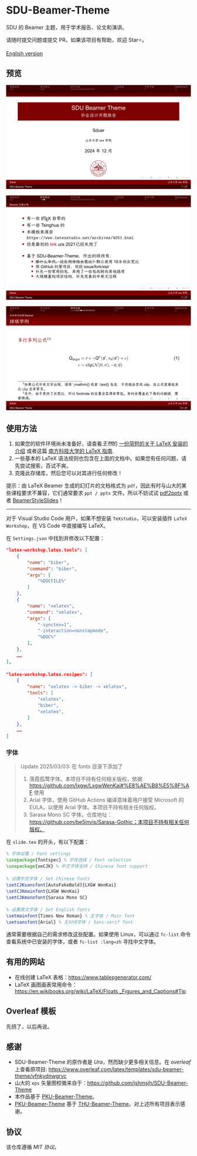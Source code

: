 # SDU-Beamer-Theme

SDU 的 Beamer 主题，用于学术报告、论文和演讲。

请随时提交问题或提交 PR。如果该项目有帮助，欢迎 Star⭐️。

[English version](./README_EN.md)

## 预览

![main_page](./img/README/main_page.png)

![instance1](./img/README/instance1.png)

![instance2](./img/README/instance2.png)

## 使用方法

1.  如果您的软件环境尚未准备好，请查看*王然*的 [一份简短的关于 LaTeX 安装的介绍](https://mirror.macomnet.net/pub/CTAN/info/install-latex-guide-zh-cn/install-latex-guide-zh-cn.pdf) 或者这篇 [南方科技大学的 LaTeX 指南](https://niko.cra.moe/uploads/short-url/9a47N0ThHXRb6em95R7422y8v7b.pdf).
2.  一些基本的 LaTeX 语法规则也包含在上面的文档中。如果您有任何问题，请先尝试搜索，百试不爽。
3.  克隆此存储库，然后您可以对其进行任何修改！

提示：由 LaTeX Beamer 生成的幻灯片的文档格式为 `pdf`，因此有时与山大的某些课程要求不兼容，它们通常要求 `ppt / pptx` 文件。所以不妨试试 [pdf2pptx](https://github.com/intMojIBakE/pdf2pptx) 或者 [BeamerStyleSlides](https://github.com/wzpan/BeamerStyleSlides)！

---

对于 Visual Studio Code 用户，如果不想安装 `TeXstudio`，可以安装插件 `LaTeX Workshop`，在 VS Code 中直接编写 LaTeX。

在 `Settings.json` 中找到并修改以下配置：

```json
"latex-workshop.latex.tools": [
    {
        "name": "biber",
        "command": "biber",
        "args": [
            "%DOCFILE%"
        ]
    },
    {
        "name": "xelatex",
        "command": "xelatex",
        "args": [
            "-synctex=1",
            "-interaction=nonstopmode",
            "%DOC%"
        ],
    },
    ……
],

"latex-workshop.latex.recipes": [
    {
        "name": "xelatex -> biber -> xelatex",
        "tools": [
            "xelatex",
            "biber",
            "xelatex",
        ]
    },
    ……
]
```

### 字体

> Update 2025/03/03: 在 fonts 目录下添加了
> 1. 落霞孤鹜字体。本项目不持有任何相关版权，依据 https://github.com/lxgw/LxgwWenKai#%E8%AE%B8%E5%8F%AF 使用
> 2. Arial 字体，使用 GitHub Actions 编译意味着用户接受 Microsoft 的 EULA，以使用 Arial 字体。本项目不持有相关任何版权。
> 3. Sarasa Mono SC 字体。仓库地址：https://github.com/be5invis/Sarasa-Gothic；本项目不持有相关任何版权。

在 `slide.tex` 的开头，有以下配置：

```latex
% 字体设置 / Font settings
\usepackage{fontspec} % 字体选择 / Font selection
\usepackage{xeCJK} % 中文字体支持 / Chinese font support

% 设置中文字体 / Set Chinese fonts
\setCJKsansfont[AutoFakeBold]{LXGW WenKai}
\setCJKmainfont{LXGW WenKai}
\setCJKmonofont{Sarasa Mono SC}

% 设置英文字体 / Set English fonts
\setmainfont{Times New Roman} % 主字体 / Main font
\setsansfont{Arial} % 无衬线字体 / Sans-serif font
```

通常需要根据自己的需求修改这些配置。如果使用 Linux，可以通过 `fc-list` 命令查看系统中已安装的字体，或者 `fc-list :lang=zh` 寻找中文字体。

## 有用的网站

-   在线创建 LaTeX 表格：https://www.tablesgenerator.com/
-   LaTeX 画图画表常用命令：https://en.wikibooks.org/wiki/LaTeX/Floats,_Figures_and_Captions#Tip

## Overleaf 模板

先鸽了，以后再说。

## 感谢

-   SDU-Beamer-Theme 的原作者是 *Ura*，然而缺少更多相关信息。在 *overleaf* 上查看原项目: https://www.overleaf.com/latex/templates/sdu-beamer-theme/vfnkydnwgrvc
-   山大的 `eps` 矢量图校徽来自于：https://github.com/jshmsjh/SDU-Beamer-Theme
-   本作品基于 [PKU-Beamer-Theme](https://github.com/inFaaa/PKU-Beamer-Theme)。
-   [PKU-Beamer-Theme](https://github.com/inFaaa/PKU-Beamer-Theme) 基于 [THU-Beamer-Theme](https://github.com/tuna/THU-Beamer-Theme)。对上述所有项目表示感谢。

## 协议

该仓库遵循 *MIT 协议*。
